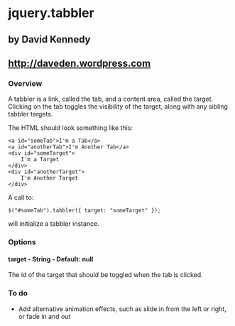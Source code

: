 # jquery.tabbler
## by David Kennedy
## http://daveden.wordpress.com

### Overview

A tabbler is a link, called the tab, and a content area, called the target. Clicking on the tab toggles the visibility of the target, along with any sibling tabbler targets.

The HTML should look something like this:

    <a id="someTab">I'm a Tab</a>
    <a id="anotherTab">I'm Another Tab</a>
    <div id="someTarget">
        I'm a Target
    </div>
    <div id="anotherTarget">
        I'm Another Target
    </div>

A call to:

    $("#someTab").tabbler({ target: "someTarget" });

will initialize a tabbler instance.

### Options

#### target - String - Default: null
The id of the target that should be toggled when the tab is clicked.

### To do

* Add alternative animation effects, such as slide in from the left or right, or fade in and out